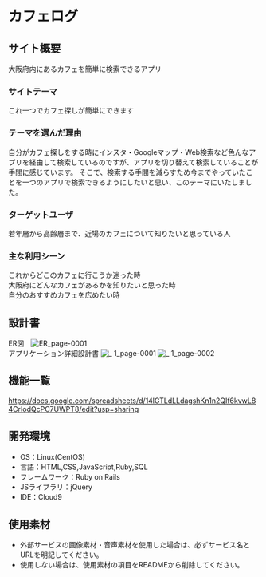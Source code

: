 # カフェログ

## サイト概要
大阪府内にあるカフェを簡単に検索できるアプリ

### サイトテーマ
これ一つでカフェ探しが簡単にできます

### テーマを選んだ理由
自分がカフェ探しをする時にインスタ・Googleマップ・Web検索など色んなアプリを経由して検索しているのですが、アプリを切り替えて検索していることが手間に感じています。
そこで、検索する手間を減らすため今までやっていたことを一つのアプリで検索できるようにしたいと思い、このテーマにいたしました。

### ターゲットユーザ
若年層から高齢層まで、近場のカフェについて知りたいと思っている人

### 主な利用シーン
これからどこのカフェに行こうか迷った時<br>
大阪府にどんなカフェがあるかを知りたいと思った時<br>
自分のおすすめカフェを広めたい時

## 設計書
ER図　![ER_page-0001](https://user-images.githubusercontent.com/72184121/105929689-7d123d00-608b-11eb-831c-f2147e515135.jpg)
<br>
アプリケーション詳細設計書 
![_ 1_page-0001](https://user-images.githubusercontent.com/72184121/105929813-be0a5180-608b-11eb-8b00-5a5b8d6e8034.jpg)
![_ 1_page-0002](https://user-images.githubusercontent.com/72184121/105929821-c3679c00-608b-11eb-8399-e95bd4948b69.jpg)

## 機能一覧
https://docs.google.com/spreadsheets/d/14lGTLdLLdagshKn1n2QIf6kvwL84CrIodQcPC7UWPT8/edit?usp=sharing

## 開発環境
- OS：Linux(CentOS)
- 言語：HTML,CSS,JavaScript,Ruby,SQL
- フレームワーク：Ruby on Rails
- JSライブラリ：jQuery
- IDE：Cloud9

## 使用素材
- 外部サービスの画像素材・音声素材を使用した場合は、必ずサービス名とURLを明記してください。
- 使用しない場合は、使用素材の項目をREADMEから削除してください。
